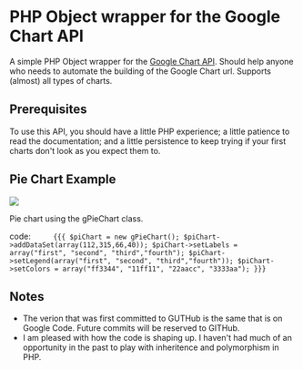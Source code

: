 ﻿# PHP Object wrapper for the Google Chart API

A simple PHP Object wrapper for the <a href="http://code.google.com/apis/chart/image_charts.html">Google Chart API</a>. Should help anyone who needs to automate the building of the Google Chart url. Supports (almost) all types of charts. 
## Prerequisites

To use this API, you should have a little PHP experience; a little patience to read the documentation; and a little persistence to keep trying if your first charts don't look as you expect them to.

## Pie Chart Example

<img src="http://chart.apis.google.com/chart?cht=p&chs=350x200&chd=t:112,315,66,40&chdl=first|second|third|fourth&chco=ff3344,11ff11,22aacc,3333aa&chl=first|second|third|fourth&image.png"/> 

Pie chart using the gPieChart class.

code:
`     {{{
     $piChart = new gPieChart();
     $piChart->addDataSet(array(112,315,66,40));
     $piChart->setLabels = array("first", "second", "third","fourth");
     $piChart->setLegend(array("first", "second", "third","fourth"));
     $piChart->setColors = array("ff3344", "11ff11", "22aacc", "3333aa");
     }}}`

## Notes

 * The verion that was first committed to GUTHub is the same that is on Google Code.  Future commits will be reserved to GITHub.
 * I am pleased with how the code is shaping up. I haven't had much of an opportunity in the past to play with inheritence and polymorphism in PHP.
